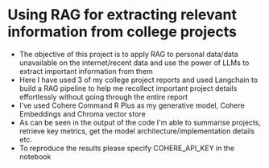 # Using RAG for extracting relevant information from college projects
* The objective of this project is to apply RAG to personal data/data unavailable on the internet/recent data and use the power of LLMs to extract important information from them
* Here I have used 3 of my college project reports and used Langchain to build a RAG pipeline to help me recollect important project details effortlessly without going through the entire report
* I've used Cohere Command R Plus as my generative model, Cohere Embeddings and Chroma vector store
* As can be seen in the output of the code I'm able to summarise projects, retrieve key metrics, get the model architecture/implementation details etc. 
* To reproduce the results please specify COHERE_API_KEY in the notebook
